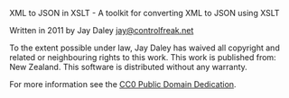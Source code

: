 XML to JSON in XSLT - A toolkit for converting XML to JSON using XSLT

Written in 2011 by Jay Daley jay@controlfreak.net

To the extent possible under law, Jay Daley has waived all copyright and related or neighbouring rights to this work. 
This work is published from: New Zealand. This software is distributed without any warranty.

For more information see the <a href="http://creativecommons.org/publicdomain/zero/1.0/">CC0 Public Domain Dedication</a>. 